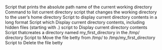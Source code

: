 Script that prints the absolute path name of the current working directory
Command to list current directory
script that changes the working directory to the user’s home directory
Script to display current directory contents in a long format
Script which Display current directory contents, including hidden files (starting with .)
 script to Display current directory contents
Script thatcreates a directory named my_first_directory in the /tmp/ directory
Script to Move the file betty from /tmp/ to /tmp/my_first_directory
Script to Delete the file betty
